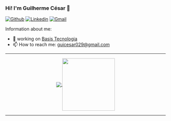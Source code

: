 ### Hi! I'm Guilherme César 👋

[![Github](https://img.shields.io/badge/-Github-000?style=flat&logo=Github&logoColor=white)](https://github.com/GuilhermeCesar029)
[![Linkedin](https://img.shields.io/badge/-LinkedIn-blue?style=flat&logo=Linkedin&logoColor=white)](https://www.linkedin.com/in/guilherme-cesar-4ab922180/)
[![Gmail](http://img.shields.io/badge/-Gmail-8e24aa?style=flat&logo=Gmail&logoColor=white)](mailto:guicesar029@gmail.com)

Information about me:

- 💼 working on [Basis Tecnologia](https://www.basis.com.br)
- 📫 How to reach me: guicesar029@gmail.com
---


<p align="center">
  <a href="https://github.com/GuilhermeCesar029/github-readme-stats">
    <img
      align="center"
      src="https://github-readme-stats.vercel.app/api/top-langs/?username=GuilhermeCesar029&layout=compact&&title_color=ffffff&icon_color=2A75CF&text_color=daf7dc&bg_color=191919"
    />
  </a>
  <a href="https://github.com/GuilhermeCesar029/github-readme-stats">
    <img
      align="center"
      height="165"
      src="https://github-readme-stats.vercel.app/api?username=GuilhermeCesar029&show_icons=true&hide_border_color=ffffff&theme=tokyonight"
    />
  </a>
</p>

---
